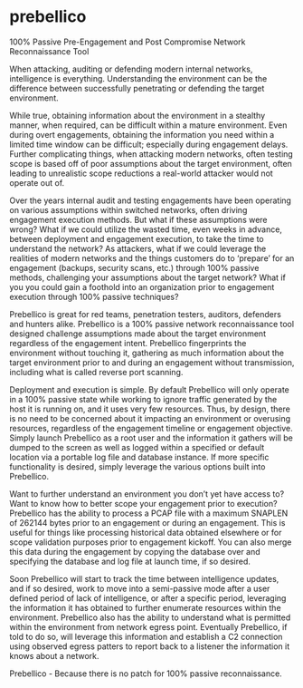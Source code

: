 # prebellico
100% Passive Pre-Engagement and Post Compromise Network Reconnaissance Tool

When attacking, auditing or defending modern internal networks, intelligence is everything.  Understanding the environment can be the difference between successfully penetrating or defending the target environment.

While true, obtaining information about the environment in a stealthy manner, when required, can be difficult within a mature environment. Even during overt engagements, obtaining the information you need within a limited time window can be difficult; especially during engagement delays. Further complicating things, when attacking modern networks, often testing scope is based off of poor assumptions about the target environment, often leading to unrealistic scope reductions a real-world attacker would not operate out of. 

Over the years internal audit and testing engagements have been operating on various assumptions within switched networks, often driving engagement execution methods. But what if these assumptions were wrong? What if we could utilize the wasted time, even weeks in advance, between deployment and engagement execution, to take the time to understand the network? As attackers, what if we could leverage the realities of modern networks and the things customers do to ‘prepare’ for an engagement (backups, security scans, etc.) through 100% passive methods, challenging your assumptions about the target network? What if you you could gain a foothold into an organization prior to engagement execution through 100% passive techniques?

Prebellico is great for red teams, penetration testers, auditors, defenders and hunters alike. Prebellico is a 100% passive network reconnaissance tool designed challenge assumptions made about the target environment regardless of the engagement intent. Prebellico fingerprints the environment without touching it, gathering as much information about the target environment prior to and during an engagement without transmission, including what is called reverse port scanning. 

Deployment and execution is simple. By default Prebellico will only operate in a 100% passive state while working to ignore traffic generated by the host it is running on, and it uses very few resources. Thus, by design, there is no need to be concerned about it impacting an environment or overusing resources, regardless of the engagement timeline or engagement objective. Simply launch Prebellico as a root user and the information it gathers will be dumped to the screen as well as logged within a specified or default location via a portable log file and database instance. If more specific functionality is desired, simply leverage the various options built into Prebellico.

Want to further understand an environment you don’t yet have access to? Want to know how to better scope your engagement prior to execution? Prebellico has the ability to process a PCAP file with a maximum SNAPLEN of 262144 bytes prior to an engagement or during an engagement. This is useful for things like processing historical data obtained elsewhere or for scope validation purposes prior to engagement kickoff. You can also merge this data during the engagement by copying the database over and specifying the database and log file at launch time, if so desired.

Soon Prebellico will start to track the time between intelligence updates, and if so desired, work to move into a semi-passive mode after a user defined period of lack of intelligence, or after a specific period, leveraging the information it has obtained to further enumerate resources within the environment. Prebellico also has the ability to understand what is permitted within the environment from network egress point. Eventually Prebellico, if told to do so, will leverage this information and establish a C2 connection using observed egress patters to report back to a listener the information it knows about a network.

Prebellico - Because there is no patch for 100% passive reconnaissance.
